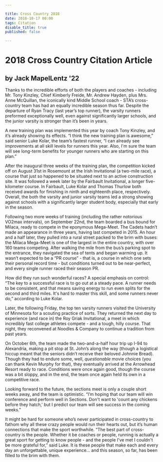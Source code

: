 ```yaml
---

title: Cross Country 2018
date: 2018-10-17 00:00
tags: Citation
disable_title: true
published: false

---
```


# 2018 Cross Country Citation Article

## by Jack MapelLentz '22

Thanks to the incredible efforts of both the players and coaches - including Mr. Tony Kinzley, Chief Kimberly Freide, Mr. Andrew Hayden, plus Mrs. Anne McQuillan, the iconically kind Middle School coach - STA’s cross-country team has had an equally incredible season thus far. Despite the departure of Ryan Tracy (last year’s top runner), the varsity runners preformed exceptionally well, even against significantly larger schools, and the junior varsity is stronger than it’s been in years.

A new training plan was implemented this year by coach Tony Kinzley, and it’s already showing its effects. “I think the new training plan is awesome,” said senior Luke Kolar, the team’s fastest runner, “I can already see improvements at all skill levels for runners this year. Also, I'm sure the team will see long-term benefits for younger runners who are starting on this plan.”

After the inaugural three weeks of the training plan, the competition kicked off on August 31st in Rosemount at the Irish Invitational (a two-mile race), a course that just so happened to be situated next to an active construction site. It was followed a week later by the Fairbault Invitational, a longer five-kilometer course. In Fairbault, Luke Kolar and Thomas Thurlow both received awards for finishing in ninth and eighteenth place, respectively. Overall, the both the varsity and junior varsity teams led a strong showing against schools with a significantly larger student body, especially that early in the season.

Following two more weeks of training (including the rather notorious VO2max intervals), on September 22nd, the team boarded a bus bound for Milaca, ready to compete in the eponymous Mega-Meet. The Cadets hadn’t made an appearance in three years, having last competed in 2015. An hour and a half later, they pulled into a rural street packed to the brim with buses: the Milaca Mega-Meet is one of the largest in the entire country, with over 160 teams competing. After walking the mile from the bus’s parking spot to the entrance, they navigated the sea of tents and began warming up. It wasn’t expected to be a “PR course” - that is, a course in which one sets their personal record time - but conditions turned out to be near-perfect, and every single runner raced their season PR.

How did they run such wonderful races? A special emphasis on control: “The key to a successful race is to go out at a steady pace. A runner needs to be consistent, and that means saving energy to run even splits for the second and third miles. It's hard to master this skill, and some runners never do,” according to Luke Kolar.

Later, the following Friday, the top ten varsity runners visited the University of Minnesota for a scouting practice of sorts. They returned the next day to experience (and race in) the Roy Griak Invitational, a meet in which incredibly fast college athletes compete - and a tough, hilly course. That night, they reconvened at Noodles & Company to continue a tradition from past years.

On October 6th, the team made the two-and-a-half hour trip up I-94 to Alexandria, making a pit stop at St. John’s along the way (though a logistical hiccup meant that the seniors didn’t receive their beloved Johnnie Bread). Though they had to endure some, well, *questionable* movie choices (you can thank Kevin Murphy for that), they eventually arrived at the Arrowhead Resort ready to race. Conditions were once again good, though the course was a bit sloppy, and in the end, the team once again held its own in a competitive race.



Looking forward to the future, the sections meet is only a couple short weeks away, and the team is optimistic. “I’m hoping that our team will win conference and perform well in Sections. Don't want to 'count any chickens before they hatch,' but I predict our team will see success in the coming weeks.”

It might be hard for someone who’s never participated in cross-country to fathom why all these crazy people would run their hearts out, but it’s human connections that make the sport worthwhile. “The best part of cross-country is the people. Whether it be coaches or people, running is actually a great sport for getting to know people - and the people I've met I couldn't be more grateful for,” said Luke. It is these people that make each and every day an unforgettable, unique experience… and this season, so far, has been filled to the brim with them.
